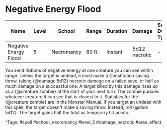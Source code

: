 # Negative Energy Flood

| Name | Level | School | Range | Duration | Damage | Save DC & Type |
|------|-------|--------|-------|----------|--------|----------------|
| Negative Energy Flood | 5 | Necromancy | 60 ft. | Instant | 5d12 necrotic | - |

You send ribbons of negative energy at one creature you can see within range. Unless the target is undead, it must make a Constitution saving throw, taking {@damage 5d12} necrotic damage on a failed save, or half as much damage on a successful one. A target killed by this damage rises up as a {@creature zombie} at the start of your next turn. The zombie pursues whatever creature it can see that is closest to it. Statistics for the {@creature zombie} are in the Monster Manual. If you target an undead with this spell, the target doesn't make a saving throw. Instead, roll {@dice 5d12}. The target gains half the total as temporary hit points.

^Tags: #spell #school_necromancy #level_5 #damage_necrotic #area_effect